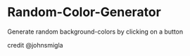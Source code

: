 # Random-Color-Generator

Generate random background-colors by clicking on a button

credit @johnsmigla
